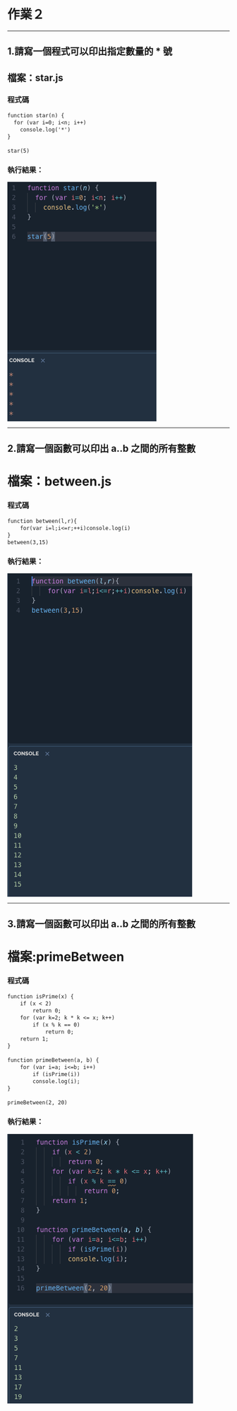 # 作業２

<hr/>

## 1.請寫一個程式可以印出指定數量的 * 號
## 檔案：star.js
### 程式碼

```
function star(n) {
  for (var i=0; i<n; i++)
    console.log('*')
}

star(5)
```
### 執行結果：
<img src="../jpg/1.png"  align=center /> 

<hr/>

## 2.請寫一個函數可以印出 a..b 之間的所有整數
# 檔案：between.js
### 程式碼

```
function between(l,r){
    for(var i=l;i<=r;++i)console.log(i)
}
between(3,15)
```
### 執行結果：
<img src="../jpg/2.png"  align=center /> 

<hr/>

## 3.請寫一個函數可以印出 a..b 之間的所有整數
# 檔案:primeBetween
### 程式碼

```
function isPrime(x) {
    if (x < 2) 
        return 0;
    for (var k=2; k * k <= x; k++)
        if (x % k == 0) 
            return 0;
    return 1;
}

function primeBetween(a, b) {
    for (var i=a; i<=b; i++)
        if (isPrime(i))
        console.log(i);
}

primeBetween(2, 20)
```
### 執行結果：
<img src="../jpg/3.png"  align=center /> 